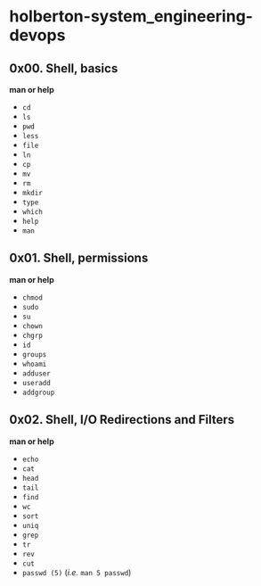 # holberton-system_engineering-devops  
   
## 0x00. Shell, basics    

**man or help**  

- `cd`  
- `ls`  
- `pwd`  
- `less`  
- `file`  
- `ln`  
- `cp`  
- `mv`  
- `rm`  
- `mkdir`  
- `type`  
- `which`  
- `help`  
- `man`  
   
##  0x01. Shell, permissions  
   
**man or help**   
   
- `chmod`  
- `sudo`  
- `su`  
- `chown`  
- `chgrp`  
- `id`  
- `groups`  
- `whoami`  
- `adduser`  
- `useradd`  
- `addgroup`  
   
## 0x02. Shell, I/O Redirections and Filters  
   
**man or help**  
   
- `echo`  
- `cat`  
- `head`  
- `tail`  
- `find`  
- `wc`  
- `sort`  
- `uniq`  
- `grep`  
- `tr`  
- `rev`  
- `cut`  
- `passwd (5)` (*i.e.* `man 5 passwd`)   
